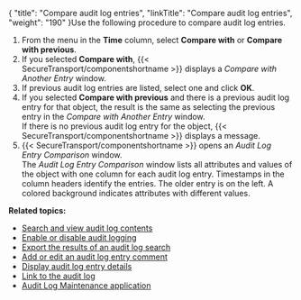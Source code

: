 {
    "title": "Compare audit log entries",
    "linkTitle": "Compare audit log entries",
    "weight": "190"
}Use the following procedure to compare audit log entries.

1.  From the menu in the **Time** column, select **Compare with** or **Compare with previous**.
2.  If you selected **Compare with**, {{< SecureTransport/componentshortname >}} displays a *Compare with Another Entry* window.
3.  If previous audit log entries are listed, select one and click **OK**.
4.  If you selected **Compare with previous** and there is a previous audit log entry for that object, the result is the same as selecting the previous entry in the *Compare with Another Entry* window.  
    If there is no previous audit log entry for the object, {{< SecureTransport/componentshortname >}} displays a message.
5.  {{< SecureTransport/componentshortname >}} opens an *Audit Log Entry Comparison* window.  
    The *Audit Log Entry Comparison* window lists all attributes and values of the object with one column for each audit log entry. Timestamps in the column headers identify the entries. The older entry is on the left. A colored background indicates attributes with different values.

**Related topics:**

-   <a href="../t_st_search_view_audit_log_contents" class="MCXref xref">Search and view audit log contents</a>
-   <a href="../t_st_enable_disable_audit_logging" class="MCXref xref">Enable or disable audit logging</a>
-   <a href="../t_st_export_results_audit_log_search" class="MCXref xref">Export the results of an audit log search</a>
-   <a href="../t_st_add_edit_audit_log_entry_comment" class="MCXref xref">Add or edit an audit log entry comment</a>
-   <a href="../t_st_display_audit_log_entry_details" class="MCXref xref">Display audit log entry details</a>
-   <a href="../t_st_link_to_audit_log" class="MCXref xref">Link to the audit log</a>
-   <a href="../c_st_audit_log_maintenance_application" class="MCXref xref">Audit Log Maintenance application</a>
